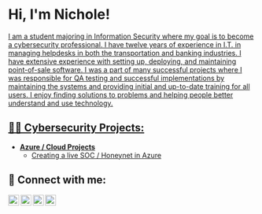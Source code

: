 <h1>Hi, I'm Nichole! <br/><a href="https://github.com/ndonnelly17"></h1> 
I am a student majoring in Information Security where my goal is to become a cybersecurity professional. I have twelve years of experience in I.T. in managing helpdesks in both the transportation and banking industries.  I have extensive experience with setting up, deploying, and maintaining point-of-sale software. I was a part of many successful projects where I was responsible for QA testing and
successful implementations by maintaining the systems and providing initial and up-to-date training for all users.  I enjoy finding solutions to problems and helping people better understand and use technology.


<h2>👨‍💻 Cybersecurity Projects:</h2>

- <b>Azure / Cloud Projects</b>
  - [Creating a live SOC / Honeynet in Azure](https://github.com/ndonnelly17/Azure-SOC)


<h2> 🤳 Connect with me:</h2>

[<img align="left" alt="JoshMadakor | YouTube" width="22px" src="https://cdn.jsdelivr.net/npm/simple-icons@v3/icons/youtube.svg" />][youtube]
[<img align="left" alt="JoshMadakor | Twitter" width="22px" src="https://cdn.jsdelivr.net/npm/simple-icons@v3/icons/twitter.svg" />][twitter]
[<img align="left" alt="JoshMadakor | LinkedIn" width="22px" src="https://cdn.jsdelivr.net/npm/simple-icons@v3/icons/linkedin.svg" />][linkedin]
[<img align="left" alt="JoshMadakor | Instagram" width="22px" src="https://cdn.jsdelivr.net/npm/simple-icons@v3/icons/instagram.svg" />][instagram]

[twitter]: https://twitter.com/joshmadakor
[youtube]: https://www.youtube.com/c/joshmadakor
[instagram]: https://www.instagram.com/joshmadakor/
[linkedin]: https://linkedin.com/in/joshmadakor
